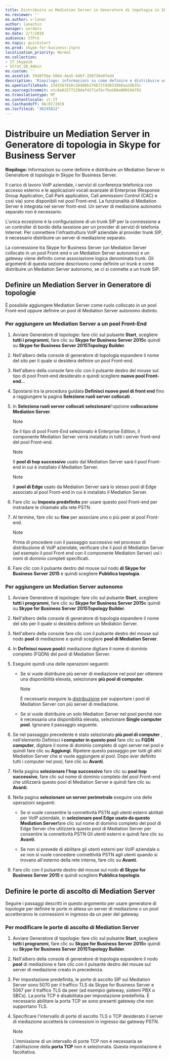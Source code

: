 ```yaml
---
title: Distribuire un Mediation Server in Generatore di topologia in Skype for Business Server
ms.reviewer: ''
ms.author: v-lanac
author: lanachin
manager: serdars
ms.date: 2/7/2018
audience: ITPro
ms.topic: quickstart
ms.prod: skype-for-business-itpro
localization_priority: Normal
ms.collection:
- IT_Skype16
- Strat_SB_Admin
ms.custom: ''
ms.assetid: 59d8f5ba-5064-4ea5-b4bf-2b9736e0fedd
description: 'Riepilogo: informazioni su come definire e distribuire un Mediation Server in Generatore di topologie in Skype for Business Server.'
ms.openlocfilehash: 23d1567816c56408b276672fdd0330b0aa3d635c
ms.sourcegitcommit: e1c8a62577229daf42f1a7bcfba268a9001bb791
ms.translationtype: MT
ms.contentlocale: it-IT
ms.lasthandoff: 08/07/2019
ms.locfileid: "36245812"
---
```

# <a name="deploy-a-mediation-server-in-topology-builder-in-skype-for-business-server"></a>Distribuire un Mediation Server in Generatore di topologia in Skype for Business Server
 
**Riepilogo:** Informazioni su come definire e distribuire un Mediation Server in Generatore di topologia in Skype for Business Server.
  
Il carico di lavoro VoIP aziendale, i servizi di conferenza telefonica con accesso esterno e le applicazioni vocali avanzate di Enterprise (Response Group Application, Call Park application, Call ammissioni Control (CAC) e così via) sono disponibili nei pool Front-end. La funzionalità di Mediation Server è integrata nel server front-end. Un server di mediazione autonomo separato non è necessario. 
  
L'unica eccezione è la configurazione di un trunk SIP per la connessione a un controller di bordo della sessione per un provider di servizi di telefonia Internet. Per connettere l'infrastruttura VoIP aziendale al provider trunk SIP, è necessario distribuire un server di mediazione separato.
  
La connessione tra Skype for Business Server (un Mediation Server collocato in un pool Front-end o un Mediation Server autonomo) e un gateway viene definito come associazione logica denominata trunk. Gli argomenti di questa sezione descrivono come definire un trunk e come distribuire un Mediation Server autonomo, se ci si connette a un trunk SIP.
  
## <a name="define-a-mediation-server-in-topology-builder"></a>Definire un Mediation Server in Generatore di topologie

È possibile aggiungere Mediation Server come ruolo collocato in un pool Front-end oppure definire un pool di Mediation Server autonomo distinto.
  
### <a name="to-add-a-mediation-server-to-a-front-end-pool"></a>Per aggiungere un Mediation Server a un pool Front-End

1. Avviare Generatore di topologie: fare clic sul pulsante **Start**, scegliere **tutti i programmi**, fare clic su **Skype for Business Server 2015**e quindi su **Skype for Business Server 2015Topology Builder**.
    
2. Nell'albero della console di generatore di topologia espandere il nome del sito per il quale si desidera definire un pool Front-end.
    
3. Nell'albero della console fare clic con il pulsante destro del mouse sul tipo di pool Front-end desiderato e quindi scegliere **nuovo pool Front-end.**..
    
4. Spostarsi tra la procedura guidata **Definisci nuovo pool di front end** fino a raggiungere la pagina **Selezione ruoli server collocati** .
    
5. In **Seleziona ruoli server collocati selezionare**l'opzione **collocazione Mediation Server**.
    
    > [!NOTE]
    > Se il tipo di pool Front-End selezionato è Enterprise Edition, il componente Mediation Server verrà installato in tutti i server front-end del pool Front-end. 
  
    > [!NOTE]
    > Il **pool di hop successivo** usato dal Mediation Server sarà il pool Front-end in cui è installato il Mediation Server.
  
    > [!NOTE]
    > Il **pool di Edge** usato da Mediation Server sarà lo stesso pool di Edge associato al pool Front-end in cui è installato il Mediation Server.
  
6. Fare clic su **Imposta predefinito** per usare questo pool Front-end per instradare le chiamate alla rete PSTN.
    
7. Al termine, fare clic su **fine** per associare uno o più peer al pool Front-end.
    
    > [!NOTE]
    > Prima di procedere con il passaggio successivo nel processo di distribuzione di VoIP aziendale, verificare che il pool di Mediation Server (ad esempio il pool Front end con il componente Mediation Server) usi i nomi di dominio completi specificati. 
  
8. Fare clic con il pulsante destro del mouse sul nodo **di Skype for Business Server 2015** e quindi scegliere **Pubblica topologia**.
    
### <a name="to-add-a-standalone-mediation-server"></a>Per aggiungere un Mediation Server autonomo

1. Avviare Generatore di topologie: fare clic sul pulsante **Start**, scegliere **tutti i programmi**, fare clic su **Skype for Business Server 2015**e quindi su **Skype for Business Server 2015Topology Builder**.
    
2. Nell'albero della console di generatore di topologia espandere il nome del sito per il quale si desidera definire un Mediation Server.
    
3. Nell'albero della console fare clic con il pulsante destro del mouse sul nodo **pool** di mediazione e quindi scegliere **pool di Mediation Server**.
    
4. In **Definisci nuovo pool**di mediazione digitare il nome di dominio completo (FQDN) del pool di Mediation Server.
    
5. Eseguire quindi una delle operazioni seguenti:
    
   - Se si vuole distribuire più server di mediazione nel pool per ottenere una disponibilità elevata, selezionare **più pool di computer**.
    
     > [!NOTE]
     > È necessario eseguire la [distribuzione](../../plan-your-deployment/network-requirements/load-balancing.md#BKMK_DNSLoadBalancing) per supportare i pool di Mediation Server con più server di mediazione.
  
   - Se si vuole distribuire un solo Mediation Server nel pool perché non è necessaria una disponibilità elevata, selezionare **Single computer pool**. Ignorare il passaggio seguente.
    
6. Se nel passaggio precedente è stato selezionato **più pool di computer** , nell'elemento Definisci **i computer in questo pool** fare clic su **FQDN computer**, digitare il nome di dominio completo di ogni server nel pool e quindi fare clic su **Aggiungi**. Ripetere questo passaggio per tutti gli altri Mediation Server che si vuole aggiungere al pool. Dopo aver definito tutti i computer nel pool, fare clic su **Avanti**.
    
7. Nella pagina **selezionare l'hop successivo** fare clic su **pool hop successivo**, fare clic sul nome di dominio completo del pool Front-end che utilizzerà questo pool di Mediation Server e quindi fare clic su **Avanti**.
    
8. Nella pagina **selezionare un server perimetrale** eseguire una delle operazioni seguenti:
    
   - Se si vuole consentire la connettività PSTN agli utenti esterni abilitati per VoIP aziendale, in **selezionare pool Edge usato da questo Mediation Server**fare clic sul nome di dominio completo del pool di Edge Server che utilizzerà questo pool di Mediation Server per consentire la connettività PSTN Gli utenti esterni e quindi fare clic su **Avanti**.
    
   - Se non si prevede di abilitare gli utenti esterni per VoIP aziendale o se non si vuole concedere connettività PSTN agli utenti quando si trovano all'esterno della rete interna, fare clic su **Avanti**.
    
9. Fare clic con il pulsante destro del mouse sul nodo **di Skype for Business Server 2015** e quindi scegliere **Pubblica topologia**.
    
## <a name="define-the-mediation-server-listening-ports"></a>Definire le porte di ascolto di Mediation Server

Seguire i passaggi descritti in questo argomento per usare generatore di topologie per definire le porte in attesa un server di mediazione o un pool accetteranno le connessioni in ingresso da un peer del gateway.
  
### <a name="to-modify-the-mediation-server-listening-ports"></a>Per modificare le porte di ascolto di Mediation Server

1. Avviare Generatore di topologie: fare clic sul pulsante **Start**, scegliere **tutti i programmi**, fare clic su **Skype for Business Server 2015**e quindi su **Skype for Business Server 2015Topology Builder**.
    
2. Nell'albero della console di generatore di topologia espandere il nodo **pool** di mediazione e fare clic con il pulsante destro del mouse sul server di mediazione creato in precedenza.
    
3. Per impostazione predefinita, le porte di ascolto SIP sul Mediation Server sono 5070 per il traffico TLS da Skype for Business Server e 5067 per il traffico TLS da peer (ad esempio gateway, sistemi PBX o SBCs). La porta TCP è disabilitata per impostazione predefinita. È necessario abilitare la porta TCP se sono presenti gateway che non supportano TLS.
    
4. Specificare l'intervallo di porte di ascolto TLS o TCP desiderato il server di mediazione accetterà le connessioni in ingresso dai gateway PSTN.
    
    > [!NOTE]
    > L'immissione di un intervallo di porte TCP non è necessaria se l'abilitazione della **porta TCP** non è selezionata. Questa impostazione è facoltativa.
  

